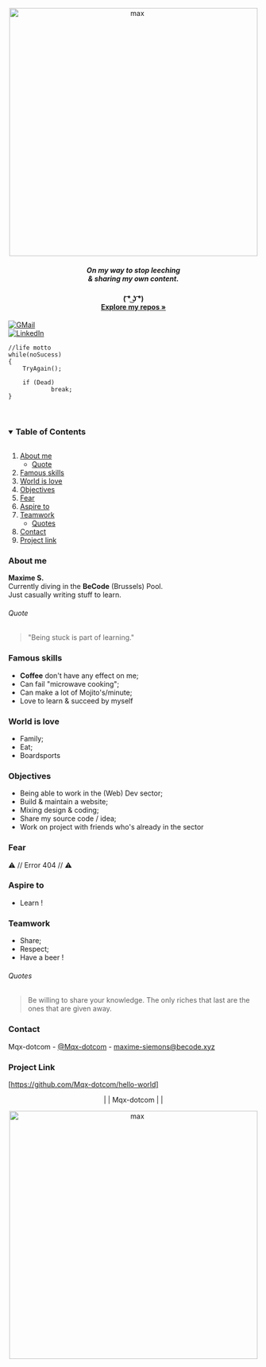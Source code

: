 <br /><br />
<p align="center">
  <a href="https://github.com/Mqx-dotcom/hello-world">
    <img width="500" alt="max" src="https://user-images.githubusercontent.com/66429445/115710349-894c2480-a372-11eb-8ff0-41bc7bcea895.png">
  </a>
  <h5 align="center">  On my way to stop leeching <br />& sharing my own content.</h5>
  <h4 align="center">  ( ͡° ͜ʖ ͡°) <br />
    <a href="https://github.com/Mqx-dotcom"><strong>Explore my repos »</strong></a></h4>
  </p>
</p>

[![GMail][GMail-logo]][GMail-url] <br />
[![LinkedIn][linkedin-logo]][linkedin-url] <br />


```
//life motto
while(noSucess)
{
    TryAgain();
    
    if (Dead)
            break;
}
```
<br />

<!-- TABLE DES MATIEEEEERES b:c why not x) -->
<details open="open">
  <summary><h3 style="display: inline-block">Table of Contents</h3></summary>
  <ol>    
    <li>
    <a href="#about-me">About me</a>
      <ul>
        <li><a href="#quote">Quote</a></li>
      </ul>
    </li>
    <li><a href="#famous-skills">Famous skills</a></li>
    <li><a href="#world-is-love">World is love</a></li>
    <li><a href="#objectives">Objectives</a></li>
    <li><a href="#fear">Fear</a></li>
    <li><a href="#aspire-to">Aspire to</a></li>
    <li>
    <a href="#teamwork">Teamwork</a>
      <ul>
        <li><a href="#quotes">Quotes</a></li>
      </ul>
    </li>
    <li><a href="#contact">Contact</a></li>
    <li><a href="#project-link">Project link</a></li>
  </ol>
</details>

### About me

<strong>Maxime S. </strong> <br />
Currently diving in the <strong>BeCode</strong> (Brussels) Pool. <br />
Just casually writing stuff to learn. <br />
###### Quote 
> "Being stuck is part of learning."

### Famous skills

- <strong>Coffee</strong> don't have any effect on me;
- Can fail "microwave cooking";
- Can make a lot of Mojito's/minute;
- Love to learn & succeed by myself


### World is love

- Family;
- Eat;
- Boardsports


### Objectives

- Being able to work in the (Web) Dev sector;
- Build & maintain a website;
- Mixing design & coding;
- Share my source code / idea;
- Work on project with friends who's already in the sector

### Fear

⚠️ // Error 404 // ⚠️


### Aspire to

- Learn !

### Teamwork

- Share;
- Respect;
- Have a beer !


###### Quotes
> Be willing to share your knowledge. The only riches that last are the ones that are given away.

### Contact

Mqx-dotcom - [@Mqx-dotcom](https://twitter.com/Mqx-dotcom) - maxime-siemons@becode.xyz

### Project Link
[https://github.com/Mqx-dotcom/hello-world]


<!-- MARKDOWN LINKS & IMAGES -->

[linkedin-logo]: https://img.shields.io/badge/-LinkedIn-black.svg?style=for-the-badge&logo=linkedin&colorB=555
[linkedin-url]: https://www.linkedin.com/in/maxime-siemons-153b5b20b/
[GMail-logo]: https://img.shields.io/badge/-gmail-black.svg?style=for-the-badge&logo=gmail&colorB=555
[GMail-url]: mailto:maxime-siemons@becode.xyz?subject=[GitHub-Mqx-dotcom]


<p align="center">| | Mqx-dotcom | |</font>

<p align="center">
  <a href="https://github.com/Mqx-dotcom/hello-world">
    <img width="500" alt="max" src="https://user-images.githubusercontent.com/66429445/115719430-5dce3780-a37c-11eb-83e4-3ee74c539898.gif">
  </a>
  </p>
</p>

